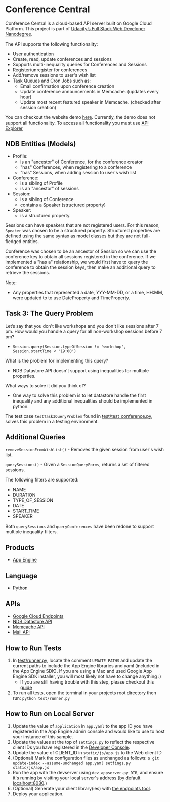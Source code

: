 # Conference Central
Conference Central is a cloud-based API server built on Google Cloud Platform. 
This project is part of [Udacity’s Full Stack Web Developer Nanodegree](https://www.udacity.com/course/nd004).

The API supports the following functionality:

- User authentication 
- Create, read, update conferences and sessions
- Supports multi-inequality queries for Conferences and Sessions
- Register/unregister for conferences
- Add/remove sessions to user's wish list
- Task Queues and Cron Jobs such as:
    - Email confirmation upon conference creation
    - Update conference announcements in Memcache. (updates every hour)
    - Update most recent featured speaker in Memcache. (checked after session creation)  

You can checkout the website demo [here][9]. Currently, the demo does not support all functionality. 
To access all functionality you must use [API Explorer][8]

## NDB Entities (Models)
- Profile:
    - is an "ancestor" of Conference, for the conference creator
    - "has" Conferences, when registering to a conference
    - "has" Sessions, when adding session to user's wish list
- Conference:
    - is a sibling of Profile
    - is an "ancestor" of sessions
- Session:
    - is a sibling of Conference
    - contains a Speaker (structured property)
- Speaker:
    - is a structured property. 

Sessions can have speakers that are not registered users. For this reason, `Speaker` was chosen to be a structured property. Structured properties are defined using the same syntax as model classes but they are not full-fledged entities.

Conference was chosen to be an ancestor of Session so we can use the conference key to obtain all sessions registered in the conference.
If we implemented a "has a" relationship, we would first have to query the conference to obtain the session keys, then make an additional query to retrieve the sessions.

Note:
- Any properties that represented a date, YYY-MM-DD, or a time, HH:MM, were updated to to use DateProperty and TimeProperty.



## Task 3: The Query Problem

Let’s say that you don't like workshops and you don't like sessions after 7 pm. 
How would you handle a query for all non-workshop sessions before 7 pm?
- `Session.query(Session.typeOfSession != 'workshop', Session.startTime < '19:00')`

What is the problem for implementing this query?
- NDB Datastore API doesn't support using inequalities for multiple properties.

What ways to solve it did you think of?
- One way to solve this problem is to let datastore handle the first inequality and any additional inequalities should be implemented in python.

The test case `testTask3QueryProblem` found in [test/test_conference.py](test/test_conference.py), solves this problem in a testing environment.

## Additional Queries

`removeSessionFromWishlist()` - Removes the given session from user's wish list.

`querySessions()` - Given a `SessionQueryForms`, returns a set of filtered sessions.

The following filters are supported:

 - NAME
 - DURATION
 - TYPE_OF_SESSION
 - DATE
 - START_TIME
 - SPEAKER

Both `querySessions` and `queryConferences` have been redone to support multiple inequality filters.


## Products
- [App Engine][1]

## Language
- [Python][2]

## APIs
- [Google Cloud Endpoints][3]
- [NDB Datastore API][10]
- [Memcache API][11]
- [Mail API][12]

## How to Run Tests
1. In [test/runner.py](test/runner.py), locate the comment `UPDATE PATHS` and update the current paths to include the App Engine libraries and yaml (included in the App Engine SDK). If you are using a Mac and used Google App Engine SDK installer, you will most likely not have to change anything :)
    - If you are still having trouble with this step, please checkout this [guide][7]
2. To run all tests, open the terminal in your projects root directory then run: `python test/runner.py`


## How to Run on Local Server
1. Update the value of `application` in `app.yaml` to the app ID you
   have registered in the App Engine admin console and would like to use to host
   your instance of this sample.
1. Update the values at the top of `settings.py` to
   reflect the respective client IDs you have registered in the
   [Developer Console][4].
1. Update the value of CLIENT_ID in `static/js/app.js` to the Web client ID
1. (Optional) Mark the configuration files as unchanged as follows:
   `$ git update-index --assume-unchanged app.yaml settings.py static/js/app.js`
1. Run the app with the devserver using `dev_appserver.py DIR`, and ensure it's running by visiting your local server's address (by default [localhost:8080][5].)
1. (Optional) Generate your client library(ies) with [the endpoints tool][6].
1. Deploy your application.


[1]: https://developers.google.com/appengine
[2]: http://python.org
[3]: https://developers.google.com/appengine/docs/python/endpoints/
[4]: https://console.developers.google.com/
[5]: https://localhost:8080/
[6]: https://developers.google.com/appengine/docs/python/endpoints/endpoints_tool
[7]: https://cloud.google.com/appengine/docs/python/tools/localunittesting?hl=en#Python_Writing_Datastore_and_memcache_tests
[8]: https://apis-explorer.appspot.com/apis-explorer/?base=https://compact-arc-103415.appspot.com/_ah/api#p/conference/v1/
[9]: https://compact-arc-103415.appspot.com/#/
[10]: https://cloud.google.com/appengine/docs/python/ndb/
[11]: https://cloud.google.com/appengine/docs/python/memcache/
[12]: https://cloud.google.com/appengine/docs/python/mail/

